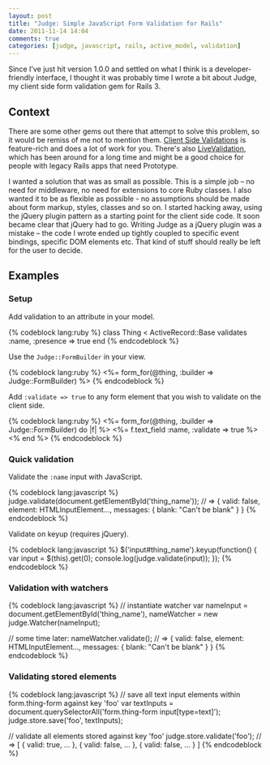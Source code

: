 ```yaml
---
layout: post
title: "Judge: Simple JavaScript Form Validation for Rails"
date: 2011-11-14 14:04
comments: true
categories: [judge, javascript, rails, active_model, validation]
---
```


Since I've just hit version 1.0.0 and settled on what I think is a developer-friendly interface, I thought it was probably time I wrote a bit about Judge, my client side form validation gem for Rails 3.

## Context

There are some other gems out there that attempt to solve this problem, so it would be remiss of me not to mention them. [Client Side Validations][csv] is feature-rich and does a lot of work for you.  There's also [LiveValidation][lv], which has been around for a long time and might be a good choice for people with legacy Rails apps that need Prototype.

I wanted a solution that was as small as possible. This is a simple job – no need for middleware, no need for extensions to core Ruby classes.  I also wanted it to be as flexible as possible - no assumptions should be made about form markup, styles, classes and so on. I started hacking away, using the jQuery plugin pattern as a starting point for the client side code. It soon became clear that jQuery had to go. Writing Judge as a jQuery plugin was a mistake – the code I wrote ended up tightly coupled to specific event bindings, specific DOM elements etc. That kind of stuff should really be left for the user to decide.

## Examples

### Setup

Add validation to an attribute in your model.

{% codeblock lang:ruby %}
class Thing < ActiveRecord::Base
  validates :name, :presence => true
end
{% endcodeblock %}

Use the <code>Judge::FormBuilder</code> in your view.

{% codeblock lang:ruby %}
<%= form_for(@thing, :builder => Judge::FormBuilder) %>
{% endcodeblock %}

Add <code>:validate => true</code> to any form element that you wish to validate on the client side.

{% codeblock lang:ruby %}
<%= form_for(@thing, :builder => Judge::FormBuilder) do |f| %>
  <%= f.text_field :name, :validate => true %>
<% end %>
{% endcodeblock %}

### Quick validation

Validate the <code>:name</code> input with JavaScript.

{% codeblock lang:javascript %}
judge.validate(document.getElementById('thing_name'));
  // => { valid: false, element: HTMLInputElement&hellip;, messages: { blank: "Can't be blank" } }
{% endcodeblock %}

Validate on keyup (requires jQuery).

{% codeblock lang:javascript %}
$('input#thing_name').keyup(function() {
  var input = $(this).get(0);
  console.log(judge.validate(input));
});
{% endcodeblock %}

### Validation with watchers

{% codeblock lang:javascript %}
// instantiate watcher
var nameInput   = document.getElementById('thing_name'),
    nameWatcher = new judge.Watcher(nameInput);

// some time later:
nameWatcher.validate();
  // => { valid: false, element: HTMLInputElement&hellip;, messages: { blank: "Can't be blank" } }
{% endcodeblock %}

### Validating stored elements

{% codeblock lang:javascript %}
// save all text input elements within form.thing-form against key 'foo'
var textInputs = document.querySelectorAll('form.thing-form input[type=text]');
judge.store.save('foo', textInputs);

// validate all elements stored against key 'foo'
judge.store.validate('foo');
  // => [ { valid: true, &hellip; }, { valid: false, &hellip; }, { valid: false, &hellip; } ]
{% endcodeblock %}

[csv]: https://github.com/bcardarella/client_side_validations "Client Side Validations gem by Brian Cardarella"
[lv]: https://github.com/alechill/livevalidation "LiveValidation by Alec Hill"